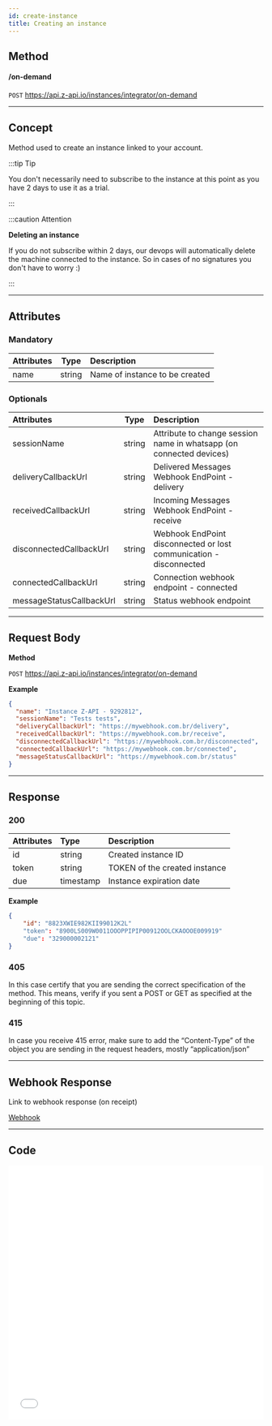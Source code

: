 ```yaml
---
id: create-instance
title: Creating an instance
---
```

## Method

#### /on-demand

`POST` https://api.z-api.io/instances/integrator/on-demand

---

## Concept

Method used to create an instance linked to your account.

:::tip Tip

You don't necessarily need to subscribe to the instance at this point as you have 2 days to use it as a trial.

:::

:::caution Attention 

**Deleting an instance**

If you do not subscribe within 2 days, our devops will automatically delete the machine connected to the instance. So in cases of no signatures you don't have to worry :)

:::

---

## Attributes

### Mandatory

| Attributes|  Type  | Description                    |
| :-------- | :----: | :----------------------------- |
| name      | string | Name of instance to be created|

### Optionals

| Attributes| Type | Description |
| :-- | :-: | :-- |
| sessionName | string | Attribute to change session name in whatsapp (on connected devices) |
| deliveryCallbackUrl | string | Delivered Messages Webhook EndPoint - delivery |
| receivedCallbackUrl | string | Incoming Messages Webhook EndPoint - receive |
| disconnectedCallbackUrl | string | Webhook EndPoint disconnected or lost communication - disconnected |
| connectedCallbackUrl | string | Connection webhook endpoint - connected |
| messageStatusCallbackUrl | string | Status webhook endpoint |

---

## Request Body

**Method**

`POST` https://api.z-api.io/instances/integrator/on-demand

**Example**

```json
{
  "name": "Instance Z-API - 9292812",
  "sessionName": "Tests tests",
  "deliveryCallbackUrl": "https://mywebhook.com.br/delivery",
  "receivedCallbackUrl": "https://mywebhook.com.br/receive",
  "disconnectedCallbackUrl": "https://mywebhook.com.br/disconnected",
  "connectedCallbackUrl": "https://mywebhook.com.br/connected",
  "messageStatusCallbackUrl": "https://mywebhook.com.br/status"
}
```

---

## Response

### 200

| Attributes| Type      | Description                   |
| :-------- | :-------- | :---------------------------- |
| id        | string    | Created instance ID           |
| token     | string    | TOKEN of the created instance |
| due       | timestamp | Instance expiration date      |

**Example**

```json
{
    "id": "8823XWIE982KII99012K2L"
    "token": "8900LS009W0011OOOPPIPIP00912OOLCKAOOOE009919"
    "due": "329000002121"
}
```

### 405

In this case certify that you are sending the correct specification of the method. This means, verify if you sent a POST or GET as specified at the beginning of this topic.

### 415

In case you receive 415 error, make sure to add the “Content-Type” of the object you are sending in the request headers, mostly “application/json”

---

## Webhook Response

Link to webhook response (on receipt)

[Webhook](../webhooks/on-message-received#response)

---

## Code

<iframe src="//api.apiembed.com/?source=https://raw.githubusercontent.com/Z-API/z-api-docs/main/json-examples/create-instance.json&targets=all" frameborder="0" scrolling="no" width="100%" height="500px" seamless></iframe>
